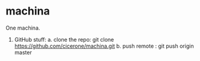# machina
One machina.
1. GitHub stuff:
a. clone the repo: git clone https://github.com/cicerone/machina.git
b. push remote   : git push origin master

